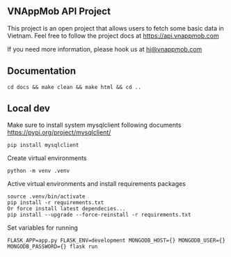 ## VNAppMob API Project

This project is an open project that allows users to fetch some basic data in Vietnam. Feel free to follow the project docs at https://api.vnappmob.com

If you need more information, please hook us at hi@vnappmob.com


## Documentation

```
cd docs && make clean && make html && cd ..
```

## Local dev

Make sure to install system mysqlclient following documents https://pypi.org/project/mysqlclient/

```
pip install mysqlclient
```

Create virtual environments 
```
python -m venv .venv
```

Active virtual environments and install requirements packages
```
source .venv/bin/activate
pip install -r requirements.txt
Or force install latest dependecies...
pip install --upgrade --force-reinstall -r requirements.txt
```

Set variables for running
```
FLASK_APP=app.py FLASK_ENV=development MONGODB_HOST={} MONGODB_USER={} MONGODB_PASSWORD={} flask run
```
